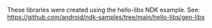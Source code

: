 These libraries were created using the hello-libs NDK example. See: https://github.com/android/ndk-samples/tree/main/hello-libs/gen-libs